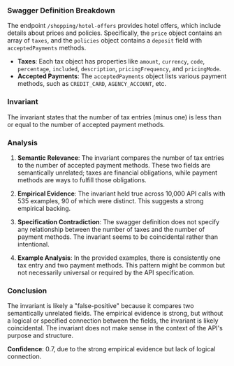 ### Swagger Definition Breakdown
The endpoint `/shopping/hotel-offers` provides hotel offers, which include details about prices and policies. Specifically, the `price` object contains an array of `taxes`, and the `policies` object contains a `deposit` field with `acceptedPayments` methods.

- **Taxes**: Each tax object has properties like `amount`, `currency`, `code`, `percentage`, `included`, `description`, `pricingFrequency`, and `pricingMode`.
- **Accepted Payments**: The `acceptedPayments` object lists various payment methods, such as `CREDIT_CARD`, `AGENCY_ACCOUNT`, etc.

### Invariant
The invariant states that the number of tax entries (minus one) is less than or equal to the number of accepted payment methods.

### Analysis
1. **Semantic Relevance**: The invariant compares the number of tax entries to the number of accepted payment methods. These two fields are semantically unrelated; taxes are financial obligations, while payment methods are ways to fulfill those obligations.

2. **Empirical Evidence**: The invariant held true across 10,000 API calls with 535 examples, 90 of which were distinct. This suggests a strong empirical backing.

3. **Specification Contradiction**: The swagger definition does not specify any relationship between the number of taxes and the number of payment methods. The invariant seems to be coincidental rather than intentional.

4. **Example Analysis**: In the provided examples, there is consistently one tax entry and two payment methods. This pattern might be common but not necessarily universal or required by the API specification.

### Conclusion
The invariant is likely a "false-positive" because it compares two semantically unrelated fields. The empirical evidence is strong, but without a logical or specified connection between the fields, the invariant is likely coincidental. The invariant does not make sense in the context of the API's purpose and structure.

**Confidence**: 0.7, due to the strong empirical evidence but lack of logical connection.
